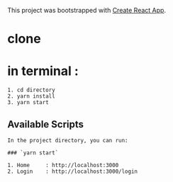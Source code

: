 This project was bootstrapped with [Create React App](https://github.com/facebook/create-react-app).

# clone

# in terminal :

    1. cd directory
    2. yarn install
    3. yarn start

## Available Scripts

    In the project directory, you can run:

    ### `yarn start`

    1. Home     : http://localhost:3000
    2. Login    : http://localhost:3000/login
